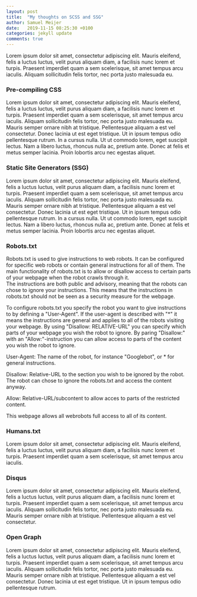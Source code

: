 ```yaml
---
layout: post
title:  "My thoughts on SCSS and SSG"
author: Samuel Meijer
date:   2019-11-15 08:25:30 +0100
categories: jekyll update
comments: true
---
```

Lorem ipsum dolor sit amet, consectetur adipiscing elit. Mauris eleifend, felis a luctus luctus, velit purus aliquam diam, a facilisis nunc lorem et turpis. Praesent imperdiet quam a sem scelerisque, sit amet tempus arcu iaculis. Aliquam sollicitudin felis tortor, nec porta justo malesuada eu. 

### Pre-compiling CSS
Lorem ipsum dolor sit amet, consectetur adipiscing elit. Mauris eleifend, felis a luctus luctus, velit purus aliquam diam, a facilisis nunc lorem et turpis. Praesent imperdiet quam a sem scelerisque, sit amet tempus arcu iaculis. Aliquam sollicitudin felis tortor, nec porta justo malesuada eu. Mauris semper ornare nibh at tristique. Pellentesque aliquam a est vel consectetur. Donec lacinia ut est eget tristique. Ut in ipsum tempus odio pellentesque rutrum. In a cursus nulla. Ut ut commodo lorem, eget suscipit lectus. Nam a libero luctus, rhoncus nulla ac, pretium ante. Donec at felis et metus semper lacinia. Proin lobortis arcu nec egestas aliquet.

### Static Site Generators (SSG)
Lorem ipsum dolor sit amet, consectetur adipiscing elit. Mauris eleifend, felis a luctus luctus, velit purus aliquam diam, a facilisis nunc lorem et turpis. Praesent imperdiet quam a sem scelerisque, sit amet tempus arcu iaculis. Aliquam sollicitudin felis tortor, nec porta justo malesuada eu. Mauris semper ornare nibh at tristique. Pellentesque aliquam a est vel consectetur. Donec lacinia ut est eget tristique. Ut in ipsum tempus odio pellentesque rutrum. In a cursus nulla. Ut ut commodo lorem, eget suscipit lectus. Nam a libero luctus, rhoncus nulla ac, pretium ante. Donec at felis et metus semper lacinia. Proin lobortis arcu nec egestas aliquet.

### Robots.txt
Robots.txt is used to give instructions to web robots. It can be configured for specific web robots or contain general instructions for all of them. The main functionality of robots.txt is to allow or disallow access to certain parts of your webpage when the robot crawls through it.  
The instructions are both public and advisory, meaning that the robots can chose to ignore your instructions. 
This means that the instructions in robots.txt should not be seen as a security measure for the webpage.

To configure robots.txt you specify the robot you want to give instructions to by defining a "User-Agent". If the user-agent is described with "*" it means the instructions are general and applies to all of the robots visiting your webpage. By using "Disallow: RELATIVE-URL" you can specify which parts of your webpage you wish the robot to ignore. By paring "Disallow:" with an "Allow:"-instruction you can allow access to parts of the content you wish the robot to ignore.

User-Agent: The name of the robot, for instance "Googlebot", or * for general instructions.

Disallow: Relative-URL to the section you wish to be ignored by the robot.  
The robot can chose to ignore the robots.txt and access the content anyway.

Allow: Relative-URL/subcontent to allow acces to parts of the restricted content.

This webpage allows all webrobots full access to all of its content.

### Humans.txt
Lorem ipsum dolor sit amet, consectetur adipiscing elit. Mauris eleifend, felis a luctus luctus, velit purus aliquam diam, a facilisis nunc lorem et turpis. Praesent imperdiet quam a sem scelerisque, sit amet tempus arcu iaculis. 

### Disqus
Lorem ipsum dolor sit amet, consectetur adipiscing elit. Mauris eleifend, felis a luctus luctus, velit purus aliquam diam, a facilisis nunc lorem et turpis. Praesent imperdiet quam a sem scelerisque, sit amet tempus arcu iaculis. Aliquam sollicitudin felis tortor, nec porta justo malesuada eu. Mauris semper ornare nibh at tristique. Pellentesque aliquam a est vel consectetur.

### Open Graph
Lorem ipsum dolor sit amet, consectetur adipiscing elit. Mauris eleifend, felis a luctus luctus, velit purus aliquam diam, a facilisis nunc lorem et turpis. Praesent imperdiet quam a sem scelerisque, sit amet tempus arcu iaculis. Aliquam sollicitudin felis tortor, nec porta justo malesuada eu. Mauris semper ornare nibh at tristique. Pellentesque aliquam a est vel consectetur. Donec lacinia ut est eget tristique. Ut in ipsum tempus odio pellentesque rutrum.